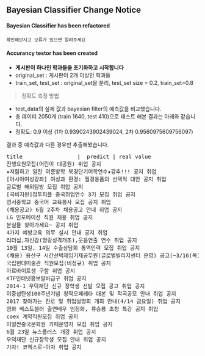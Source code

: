 ## Bayesian Classifier Change Notice

#### Bayesian Classifier has been refactored
    확인해보시고 오류가 있으면 알려주세요

#### Accurancy testor has been created
 + **게시판이 하나인 학과들을 초기화하고 시작합니다**
 + original_set : 게시판이 2개 이상인 학과들
 + train_set, test_set : original_set을 분리, test_set size = 0.2, train_set=0.8

> 정확도 측정 방법
+ test_data의 실제 값과 bayesian filter의 예측값을 비교했습니다.
+ 총 데이터 2050개 (train 1640, test 410)으로 테스트 해본 결과는 아래와 같습니다.
+ 정확도: 0.9 이상 (1차 0.9390243902439024, 2차 0.9560975609756097)

결과 중 예측값과 다른 경우만 추출해봤습니다.

<pre>
title                 |  predict | real value
진행요원모집(어린이 대공원) 취업 공지
★저렴하고 알찬 여름방학 북경단기어학연수★강추!!! 공지 취업
[아시아여성강좌] 여성과 환경: 월경용품의 선택적 대안 공지 취업
글로벌 해외탐방 모집 취업 공지
[국비지원]잡투피플 중국취업연수 3기 모집 취업 공지
영서중학교 중국어 교육봉사 모집 공지 취업
(채용공고) 6월 2주차 채용공고 안내 취업 공지
LG 인포메이션 직원 채용 취업 공지
분실물 찾아가세요~ 공지 취업
4가지 예방교육 의무 실시 안내 공지 취업
리더십,자신감(명랑성격개조),웃음연출 연수 취업 공지
10월 13일, 14일 수출상담회 통역인력 모집 취업 공지
(채용) 용산구 시간선택제임기제공무원(글로벌빌리지센터 운영) 공고(~3/16(목)) 취업 공지
국립현대미술관 직원모집(비정규) 취업 공지
아르바이트생 구함 취업 공지
KTF인터넷홍보알바급구 취업 공지
2014-1 우덕재단 신규 장학생 선발 모집 공고 취업 공지
이중섭탄생100주년기념 창작오페레타 대본 및 작곡공모 안내 취업 공지
2017 찾아가는 진로 및 취업설명회 개최 안내(4/14 금요일) 취업 공지
영화 베스트셀러 출연배우 엄정화, 류승룡 초청 특강 공지 취업
coex 계약직원모집 취업 공지
이얼싼중국문화원 카페운영자 모집 취업 공지
6월 23일 뉴스플러스 개강 취업 공지
우덕재단 신규장학생 모집 안내 취업 공지
가자! 코엑스로~아자 취업 공지
</pre>

